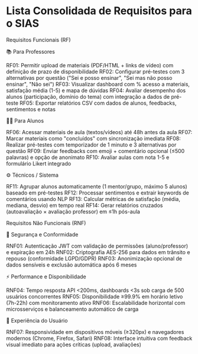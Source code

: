 # Lista Consolidada de Requisitos para o SIAS

Requisitos Funcionais (RF)

📚 Para Professores

RF01: Permitir upload de materiais (PDF/HTML + links de vídeo) com definição de prazo de disponibilidade
RF02: Configurar pré-testes com 3 alternativas por questão ("Sei e posso ensinar", "Sei mas não posso ensinar", "Não sei")
RF03: Visualizar dashboard com % acesso a materiais, satisfação média (1-5) e mapa de dúvidas
RF04: Avaliar desempenho dos alunos (participação, domínio do tema) com integração a dados de pré-teste
RF05: Exportar relatórios CSV com dados de alunos, feedbacks, sentimentos e notas

👨‍🎓 Para Alunos

RF06: Acessar materiais de aula (textos/vídeos) até 48h antes da aula
RF07: Marcar materiais como "concluídos" com sincronização imediata
RF08: Realizar pré-testes com temporizador de 1 minuto e 3 alternativas por questão
RF09: Enviar feedbacks com emoji + comentário opcional (≤500 palavras) e opção de anonimato
RF10: Avaliar aulas com nota 1-5 e formulário Likert integrado

⚙ Técnicos / Sistema

RF11: Agrupar alunos automaticamente (1 mentor/grupo, máximo 5 alunos) baseado em pré-testes
RF12: Processar sentimentos e extrair keywords de comentários usando NLP
RF13: Calcular métricas de satisfação (média, mediana, desvio) em tempo real
RF14: Gerar relatórios cruzados (autoavaliação × avaliação professor) em ≤1h pós-aula

Requisitos Não Funcionais (RNF)

🚫 Segurança e Conformidade

RNF01: Autenticação JWT com validação de permissões (aluno/professor) e expiração em 24h
RNF02: Criptografia AES-256 para dados em trânsito e repouso (conformidade LGPD/GDPR)
RNF03: Anonimização opcional de dados sensíveis e exclusão automática após 6 meses

⚡ Performance e Disponibilidade

RNF04: Tempo resposta API <200ms, dashboards <3s sob carga de 500 usuários concorrentes
RNF05: Disponibilidade ≥99.9% em horário letivo (7h-22h) com monitoramento ativo
RNF06: Escalabilidade horizontal com microsserviços e balanceamento automático de carga

📱 Experiência do Usuário

RNF07: Responsividade em dispositivos móveis (≥320px) e navegadores modernos (Chrome, Firefox, Safari)
RNF08: Interface intuitiva com feedback visual imediato para ações críticas (upload, avaliações)
